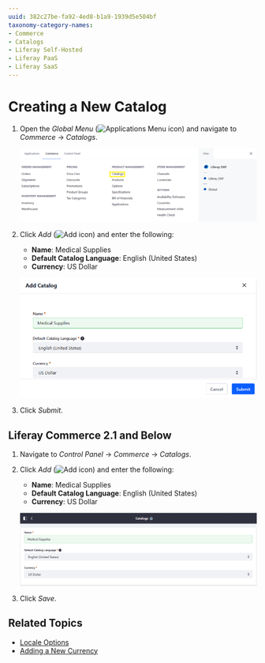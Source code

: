```yaml
---
uuid: 382c27be-fa92-4ed8-b1a9-1939d5e504bf
taxonomy-category-names:
- Commerce
- Catalogs
- Liferay Self-Hosted
- Liferay PaaS
- Liferay SaaS
---
```

# Creating a New Catalog

1. Open the _Global Menu_ (![Applications Menu icon](../../images/icon-applications-menu.png)) and navigate to _Commerce_ &rarr; _Catalogs_.

    ![Navigate to the Catalogs application.](./creating-a-new-catalog/images/01.png)

1. Click _Add_ (![Add icon](../../images/icon-add.png)) and enter the following:

    * **Name**: Medical Supplies
    * **Default Catalog Language**: English (United States)
    * **Currency**: US Dollar

    ![Add a new catalog.](./creating-a-new-catalog/images/02.png)

1. Click _Submit_.

## Liferay Commerce 2.1 and Below

1. Navigate to _Control Panel_ &rarr; _Commerce_ &rarr; _Catalogs_.

1. Click _Add_ (![Add icon](../../images/icon-add.png)) and enter the following:

    * **Name**: Medical Supplies
    * **Default Catalog Language**: English (United States)
    * **Currency**: US Dollar

    ![Add a new catalog.](./creating-a-new-catalog/images/03.png)

1. Click _Save_.

## Related Topics

* [Locale Options](../../store-management/locale-options.md)
* [Adding a New Currency](../../store-management/currencies/adding-a-new-currency.md)